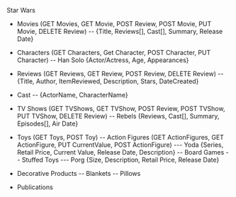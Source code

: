Star Wars
- Movies (GET Movies, GET Movie, POST Review, POST Movie, PUT Movie, DELETE Review)
-- {Title, Reviews[], Cast[], Summary, Release Date}

- Characters (GET Characters, Get Character, POST Character, PUT Character)
-- Han Solo {Actor/Actress, Age, Appearances}

- Reviews (GET Reviews, GET Review, POST Review, DELETE Review)
-- {Title, Author, ItemReviewed, Description, Stars, DateCreated}

- Cast
-- {ActorName, CharacterName}



- TV Shows (GET TVShows, GET TVShow, POST Review, POST TVShow, PUT TVShow, DELETE Review)
-- Rebels {Reviews, Cast[], Summary, Episodes[], Air Date}
- Toys (GET Toys, POST Toy)
-- Action Figures (GET ActionFigures, GET ActionFigure, PUT CurrentValue, POST ActionFigure)
--- Yoda {Series, Retail Price, Current Value, Release Date, Description}
-- Board Games
-- Stuffed Toys
--- Porg {Size, Description, Retail Price, Release Date}
- Decorative Products
-- Blankets
-- Pillows
- Publications

